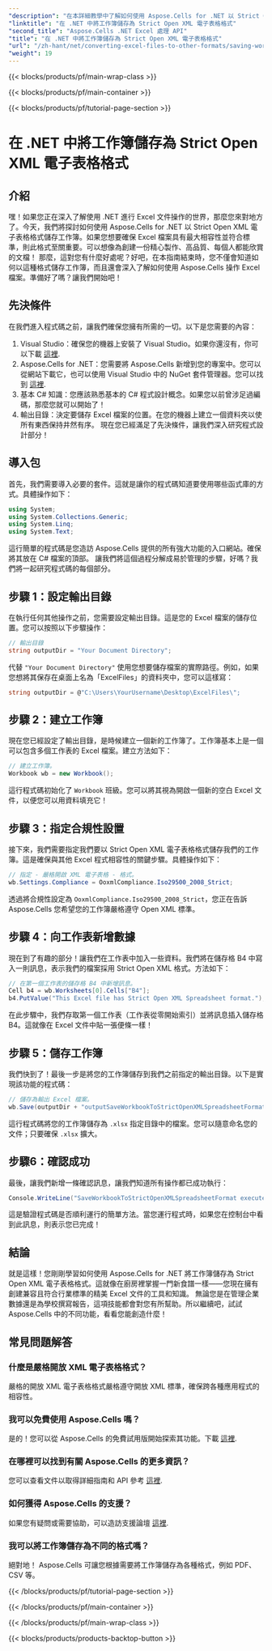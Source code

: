 ```yaml
---
"description": "在本詳細教學中了解如何使用 Aspose.Cells for .NET 以 Strict Open XML 電子表格格式儲存工作簿。"
"linktitle": "在 .NET 中將工作簿儲存為 Strict Open XML 電子表格格式"
"second_title": "Aspose.Cells .NET Excel 處理 API"
"title": "在 .NET 中將工作簿儲存為 Strict Open XML 電子表格格式"
"url": "/zh-hant/net/converting-excel-files-to-other-formats/saving-workbook-to-strict-open-xml-spreadsheet-format/"
"weight": 19
---
```


{{< blocks/products/pf/main-wrap-class >}}

{{< blocks/products/pf/main-container >}}

{{< blocks/products/pf/tutorial-page-section >}}

# 在 .NET 中將工作簿儲存為 Strict Open XML 電子表格格式

## 介紹
嘿！如果您正在深入了解使用 .NET 進行 Excel 文件操作的世界，那麼您來對地方了。今天，我們將探討如何使用 Aspose.Cells for .NET 以 Strict Open XML 電子表格格式儲存工作簿。如果您想要確保 Excel 檔案具有最大相容性並符合標準，則此格式至關重要。可以想像為創建一份精心製作、高品質、每個人都能欣賞的文檔！
那麼，這對您有什麼好處呢？好吧，在本指南結束時，您不僅會知道如何以這種格式儲存工作簿，而且還會深入了解如何使用 Aspose.Cells 操作 Excel 檔案。準備好了嗎？讓我們開始吧！
## 先決條件
在我們進入程式碼之前，讓我們確保您擁有所需的一切。以下是您需要的內容：
1. Visual Studio：確保您的機器上安裝了 Visual Studio。如果你還沒有，你可以下載 [這裡](https://visualstudio。microsoft.com/).
2. Aspose.Cells for .NET：您需要將 Aspose.Cells 新增到您的專案中。您可以從網站下載它，也可以使用 Visual Studio 中的 NuGet 套件管理器。您可以找到 [這裡](https://releases。aspose.com/cells/net/).
3. 基本 C# 知識：您應該熟悉基本的 C# 程式設計概念。如果您以前曾涉足過編碼，那麼您就可以開始了！
4. 輸出目錄：決定要儲存 Excel 檔案的位置。在您的機器上建立一個資料夾以使所有東西保持井然有序。
現在您已經滿足了先決條件，讓我們深入研究程式設計部分！
## 導入包
首先，我們需要導入必要的套件。這就是讓你的程式碼知道要使用哪些函式庫的方式。具體操作如下：
```csharp
using System;
using System.Collections.Generic;
using System.Linq;
using System.Text;
```
這行簡單的程式碼是您造訪 Aspose.Cells 提供的所有強大功能的入口網站。確保將其放在 C# 檔案的頂部。 
讓我們將這個過程分解成易於管理的步驟，好嗎？我們將一起研究程式碼的每個部分。
## 步驟 1：設定輸出目錄
在執行任何其他操作之前，您需要設定輸出目錄。這是您的 Excel 檔案的儲存位置。您可以按照以下步驟操作：
```csharp
// 輸出目錄
string outputDir = "Your Document Directory";
```
代替 `"Your Document Directory"` 使用您想要儲存檔案的實際路徑。例如，如果您想將其保存在桌面上名為「ExcelFiles」的資料夾中，您可以這樣寫：
```csharp
string outputDir = @"C:\Users\YourUsername\Desktop\ExcelFiles\";
```
## 步驟 2：建立工作簿
現在您已經設定了輸出目錄，是時候建立一個新的工作簿了。工作簿基本上是一個可以包含多個工作表的 Excel 檔案。建立方法如下：
```csharp
// 建立工作簿。
Workbook wb = new Workbook();
```
這行程式碼初始化了 `Workbook` 班級。您可以將其視為開啟一個新的空白 Excel 文件，以便您可以用資料填充它！
## 步驟 3：指定合規性設置
接下來，我們需要指定我們要以 Strict Open XML 電子表格格式儲存我們的工作簿。這是確保與其他 Excel 程式相容性的關鍵步驟。具體操作如下：
```csharp
// 指定 - 嚴格開啟 XML 電子表格 - 格式。
wb.Settings.Compliance = OoxmlCompliance.Iso29500_2008_Strict;
```
透過將合規性設定為 `OoxmlCompliance.Iso29500_2008_Strict`，您正在告訴 Aspose.Cells 您希望您的工作簿嚴格遵守 Open XML 標準。
## 步驟 4：向工作表新增數據
現在到了有趣的部分！讓我們在工作表中加入一些資料。我們將在儲存格 B4 中寫入一則訊息，表示我們的檔案採用 Strict Open XML 格式。方法如下：
```csharp
// 在第一個工作表的儲存格 B4 中新增訊息。
Cell b4 = wb.Worksheets[0].Cells["B4"];
b4.PutValue("This Excel file has Strict Open XML Spreadsheet format.");
```
在此步驟中，我們存取第一個工作表（工作表從零開始索引）並將訊息插入儲存格 B4。這就像在 Excel 文件中貼一張便條一樣！
## 步驟 5：儲存工作簿
我們快到了！最後一步是將您的工作簿儲存到我們之前指定的輸出目錄。以下是實現該功能的程式碼：
```csharp
// 儲存為輸出 Excel 檔案。
wb.Save(outputDir + "outputSaveWorkbookToStrictOpenXMLSpreadsheetFormat.xlsx", SaveFormat.Xlsx);
```
這行程式碼將您的工作簿儲存為 `.xlsx` 指定目錄中的檔案。您可以隨意命名您的文件；只要確保 `.xlsx` 擴大。
## 步驟6：確認成功
最後，讓我們新增一條確認訊息，讓我們知道所有操作都已成功執行：
```csharp
Console.WriteLine("SaveWorkbookToStrictOpenXMLSpreadsheetFormat executed successfully.");
```
這是驗證程式碼是否順利運行的簡單方法。當您運行程式時，如果您在控制台中看到此訊息，則表示您已完成！
## 結論
就是這樣！您剛剛學習如何使用 Aspose.Cells for .NET 將工作簿儲存為 Strict Open XML 電子表格格式。這就像在廚房裡掌握一門新食譜一樣——您現在擁有創建兼容且符合行業標準的精美 Excel 文件的工具和知識。
無論您是在管理企業數據還是為學校撰寫報告，這項技能都會對您有所幫助。所以繼續吧，試試 Aspose.Cells 中的不同功能，看看您能創造什麼！
## 常見問題解答
### 什麼是嚴格開放 XML 電子表格格式？
嚴格的開放 XML 電子表格格式嚴格遵守開放 XML 標準，確保跨各種應用程式的相容性。
### 我可以免費使用 Aspose.Cells 嗎？
是的！您可以從 Aspose.Cells 的免費試用版開始探索其功能。下載 [這裡](https://releases。aspose.com/).
### 在哪裡可以找到有關 Aspose.Cells 的更多資訊？
您可以查看文件以取得詳細指南和 API 參考 [這裡](https://reference。aspose.com/cells/net/).
### 如何獲得 Aspose.Cells 的支援？
如果您有疑問或需要協助，可以造訪支援論壇 [這裡](https://forum。aspose.com/c/cells/9).
### 我可以將工作簿儲存為不同的格式嗎？
絕對地！ Aspose.Cells 可讓您根據需要將工作簿儲存為各種格式，例如 PDF、CSV 等。

{{< /blocks/products/pf/tutorial-page-section >}}

{{< /blocks/products/pf/main-container >}}

{{< /blocks/products/pf/main-wrap-class >}}

{{< blocks/products/products-backtop-button >}}